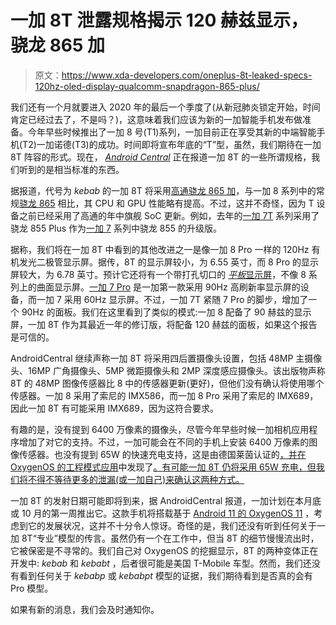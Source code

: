 # 一加 8T 泄露规格揭示 120 赫兹显示，骁龙 865 加

> 原文：<https://www.xda-developers.com/oneplus-8t-leaked-specs-120hz-oled-display-qualcomm-snapdragon-865-plus/>

我们还有一个月就要进入 2020 年的最后一个季度了(从新冠肺炎锁定开始，时间肯定已经过去了，不是吗？)，这意味着我们应该为新的一加智能手机发布做准备。今年早些时候推出了一加 8 号(T1)系列，一加目前正在享受其新的中端智能手机(T2)一加诺德(T3)的成功。时间即将宣布年底的“T”型，虽然，我们期待在一加 8T 阵容的形式。现在， [*Android Central*](https://www.androidcentral.com/exclusive-oneplus-8t-has-120hz-amoled-display-48mp-quad-rear-cameras) 正在报道一加 8T 的一些所谓规格，我们听到的是相当标准的东西。

据报道，代号为 *kebab* 的一加 8T 将采用[高通骁龙 865 加](https://www.xda-developers.com/qualcomm-snapdragon-865-plus-launch/)，与一加 8 系列中的常规[骁龙 865](https://www.xda-developers.com/qualcomm-snapdragon-865-processor-specifications-features/) 相比，其 CPU 和 GPU 性能略有提高。不过，这并不奇怪，因为 T 设备之前已经采用了高通的年中旗舰 SoC 更新。例如，去年的[一加 7T](https://forum.xda-developers.com/oneplus-7t) 系列采用了骁龙 855 Plus 作为[一加 7](https://forum.xda-developers.com/oneplus-7) 系列中骁龙 855 的升级版。

据称，我们将在一加 8T 中看到的其他改进之一是像一加 8 Pro 一样的 120Hz 有机发光二极管显示屏。据传，8T 的显示屏较小，为 6.55 英寸，而 8 Pro 的显示屏较大，为 6.78 英寸。预计它还将有一个带打孔切口的 [*平板*显示屏](https://www.xda-developers.com/oneplus-8t-design-leak/)，不像 8 系列上的曲面显示屏。[一加 7 Pro](https://forum.xda-developers.com/oneplus-7-pro) 是一加第一款采用 90Hz 高刷新率显示屏的设备，而一加 7 采用 60Hz 显示屏。不过，一加 7T 紧随 7 Pro 的脚步，增加了一个 90Hz 的面板。我们在这里看到了类似的模式:一加 8 配备了 90 赫兹的显示屏，一加 8T 作为其最近一年的修订版，将配备 120 赫兹的面板，如果这个报告是可信的。

AndroidCentral 继续声称一加 8T 将采用四后置摄像头设置，包括 48MP 主摄像头、16MP 广角摄像头、5MP 微距摄像头和 2MP 深度感应摄像头。该出版物声称 8T 的 48MP 图像传感器比 8 中的传感器更新(更好)，但他们没有确认将使用哪个传感器。一加 8 采用了索尼的 IMX586，而一加 8 Pro 采用了索尼的 IMX689，因此一加 8T 有可能采用 IMX689，因为这符合要求。

有趣的是，没有提到 6400 万像素的摄像头，尽管今年早些时候一加相机应用程序增加了对它的支持。不过，一加可能会在不同的手机上安装 6400 万像素的图像传感器。也没有提到 65W 的快速充电支持，这是由德国莱茵认证的[，并在 OxygenOS 的工程模式应用](https://www.xda-developers.com/oneplus-65w-fast-charger-safety-certification-spotted/)中发现了[。有可能一加 8T 仍将采用 65W 充电，但我们将不得不等待更多的泄漏(或一加自己)来确认这两种方式。](https://www.xda-developers.com/oneplus-8-ice-blue-color-65w-super-warp-charging-revealed-android-11-beta/)

一加 8T 的发射日期可能即将到来，据 AndroidCentral 报道，一加计划在本月底或 10 月的第一周推出它。这款手机将搭载基于 [Android 11 的 OxygenOS 11](https://www.xda-developers.com/oneplus-oxygenos-11-optimized-one-handed-use/) ，考虑到它的发展状况，这并不十分令人惊讶。奇怪的是，我们还没有听到任何关于一加 8T“专业”模型的传言。虽然仍有一个在工作中，但当 8T 的细节慢慢流出时，它被保密是不寻常的。我们自己对 OxygenOS 的挖掘显示，8T 的两种变体正在开发中: *kebab* 和 *kebabt* ，后者很可能是美国 T-Mobile 车型。然而，我们还没有看到任何关于 *kebabp* 或 *kebabpt* 模型的证据，我们期待看到是否真的会有 Pro 模型。

如果有新的消息，我们会及时通知你。